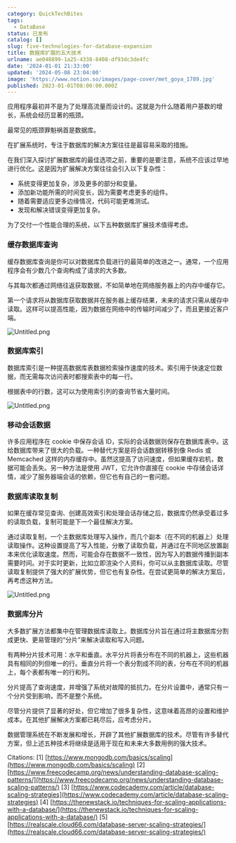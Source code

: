 ```yaml
---
category: QuickTechBites
tags:
  - DataBase
status: 已发布
catalog: []
slug: five-technologies-for-database-expansion
title: 数据库扩展的五大技术
urlname: ae048899-1a25-4338-8408-df93dc3de4fc
date: '2024-01-01 21:33:00'
updated: '2024-05-08 23:04:00'
image: 'https://www.notion.so/images/page-cover/met_goya_1789.jpg'
published: 2023-01-01T08:00:00.000Z
---
```


应用程序最初并不是为了处理高流量而设计的。这就是为什么随着用户基数的增长，系统会经历显著的瓶颈。


最常见的瓶颈罪魁祸首是数据库。


在扩展系统时，专注于数据库的解决方案往往是最容易采取的措施。


在我们深入探讨扩展数据库的最佳选项之前，重要的是要注意，系统不应该过早地进行优化。这是因为扩展解决方案往往会引入以下复杂性：

- 系统变得更加复杂，涉及更多的部分和变量。
- 添加新功能所需的时间变长，因为需要考虑更多的组件。
- 随着需要适应更多边缘情况，代码可能更难测试。
- 发现和解决错误变得更加复杂。

为了交付一个性能合理的系统，以下五种数据库扩展技术值得考虑。


### **缓存数据库查询**


缓存数据库查询是你可以对数据库负载进行的最简单的改进之一。通常，一个应用程序会有少数几个查询构成了请求的大多数。


与其每次都通过网络往返获取数据，不如简单地在网络服务器上的内存中缓存它。


第一个请求将从数据库获取数据并在服务器上缓存结果，未来的请求只需从缓存中读取。这样可以提高性能，因为数据在网络中的传输时间减少了，而且更接近客户端。


![Untitled.png](https://prod-files-secure.s3.us-west-2.amazonaws.com/5d24fe63-e567-4804-86f9-9fdc62e13082/90ccd300-8cb4-4392-a93f-76f7d0b7f352/Untitled.png?X-Amz-Algorithm=AWS4-HMAC-SHA256&X-Amz-Content-Sha256=UNSIGNED-PAYLOAD&X-Amz-Credential=ASIAZI2LB466XAE2OVEP%2F20250129%2Fus-west-2%2Fs3%2Faws4_request&X-Amz-Date=20250129T053609Z&X-Amz-Expires=3600&X-Amz-Security-Token=IQoJb3JpZ2luX2VjEHsaCXVzLXdlc3QtMiJHMEUCIQDht%2BDKCR%2BT64ldnrLNAOSW5se2hEpokmbAm0uvbOhYiQIgbqvgmROMpvfLTxMNWjCK%2BNBNhIm9EZkCHMZLw69YQJoqiAQIhP%2F%2F%2F%2F%2F%2F%2F%2F%2F%2FARAAGgw2Mzc0MjMxODM4MDUiDFsHzNRhM8xfnqWGPyrcA5Jck130%2FcYXqGjf6p1Hmm9dA38Gt%2FTRFHSVCia5YV111ZU9W9kCKhlBpqVq2Ua2a7Z0eAWN2pcsW74NkL0C2ZtY2FeO%2BmzG3x1EG8i1Fev7B4WlMyNoAGufOGC01OD%2FAApseDEjnkdGAR6X80tTMsaxL18NDdU%2FcLtch0%2FT%2FdpmsQIm3ZZj8kDIiDps4PJj4esKhftUJRPKndcFQOi9kI8lgEB4gfVOHAYD6QHNRzcJb61Oft4%2BNnNubOTZfJHt3TMAXLAO77Ymm9fXhC1DAuhxLYqnO9%2FMK5Izf48oqDnppM81pCQUHuUWNntuCLXOsEPRVFgDcLz6v0OPFDesEQsCjebpf17xpyBGEPUWIJTYfGSc3PvIM5yvhJeHCR02HdD0Sy7jLn1g%2FUuGvGkaT%2BjTe%2BCwkCH9Irm5DdLvx73XTs2%2Frb0wAonPaBK9yGiPA8cuQOPyGeUyxejVp%2Bq6o4flV1w8avPZd9SH2WwqUxccHoVJCgkkg6PyhSArdcTdLdoDZ9arH2fB46cyt60Q8CEk3DdeZ9J3PQg3uUWF9Y01QKEBDjiu3gH9b0VbfIPKKmavAbcNnkdFCnreJBJd4O1ZjOJshzkfFxfgCQy71xA79PPTPomvpO5i7PRtMN665rwGOqUBx758Ypl44H7PxF4Z350QhgANOI3CBz9pEuCJr8zccZeheVMOfXd3Zb2YsKE%2BeqF8bgCBXzrACJRSqVQeQrRGbhMELXyu5BQPfXfYoHvezZTL3DCq%2BOfvYdareHeeVvjsJIL0YgFAdshItc1%2BoX0%2B6qIiUrUbXsXpbSY7euz9HoTPbrdXfnJ5czaM%2BiPs2yJTOP5xf7PuCIVS8QgbiaVypRL7MGdN&X-Amz-Signature=3240d8b19cebb5b8f14d3869dbffacc9b34a26773a391593beead5c5d253b858&X-Amz-SignedHeaders=host&x-id=GetObject)


### **数据库索引**


数据库索引是一种提高数据库表数据检索操作速度的技术。索引用于快速定位数据，而无需每次访问表时都搜索表中的每一行。


根据表中的行数，这可以为使用索引列的查询节省大量时间。


![Untitled.png](https://prod-files-secure.s3.us-west-2.amazonaws.com/5d24fe63-e567-4804-86f9-9fdc62e13082/d4109739-24f9-4adf-abd6-8eec0d12f3c8/Untitled.png?X-Amz-Algorithm=AWS4-HMAC-SHA256&X-Amz-Content-Sha256=UNSIGNED-PAYLOAD&X-Amz-Credential=ASIAZI2LB466XAE2OVEP%2F20250129%2Fus-west-2%2Fs3%2Faws4_request&X-Amz-Date=20250129T053609Z&X-Amz-Expires=3600&X-Amz-Security-Token=IQoJb3JpZ2luX2VjEHsaCXVzLXdlc3QtMiJHMEUCIQDht%2BDKCR%2BT64ldnrLNAOSW5se2hEpokmbAm0uvbOhYiQIgbqvgmROMpvfLTxMNWjCK%2BNBNhIm9EZkCHMZLw69YQJoqiAQIhP%2F%2F%2F%2F%2F%2F%2F%2F%2F%2FARAAGgw2Mzc0MjMxODM4MDUiDFsHzNRhM8xfnqWGPyrcA5Jck130%2FcYXqGjf6p1Hmm9dA38Gt%2FTRFHSVCia5YV111ZU9W9kCKhlBpqVq2Ua2a7Z0eAWN2pcsW74NkL0C2ZtY2FeO%2BmzG3x1EG8i1Fev7B4WlMyNoAGufOGC01OD%2FAApseDEjnkdGAR6X80tTMsaxL18NDdU%2FcLtch0%2FT%2FdpmsQIm3ZZj8kDIiDps4PJj4esKhftUJRPKndcFQOi9kI8lgEB4gfVOHAYD6QHNRzcJb61Oft4%2BNnNubOTZfJHt3TMAXLAO77Ymm9fXhC1DAuhxLYqnO9%2FMK5Izf48oqDnppM81pCQUHuUWNntuCLXOsEPRVFgDcLz6v0OPFDesEQsCjebpf17xpyBGEPUWIJTYfGSc3PvIM5yvhJeHCR02HdD0Sy7jLn1g%2FUuGvGkaT%2BjTe%2BCwkCH9Irm5DdLvx73XTs2%2Frb0wAonPaBK9yGiPA8cuQOPyGeUyxejVp%2Bq6o4flV1w8avPZd9SH2WwqUxccHoVJCgkkg6PyhSArdcTdLdoDZ9arH2fB46cyt60Q8CEk3DdeZ9J3PQg3uUWF9Y01QKEBDjiu3gH9b0VbfIPKKmavAbcNnkdFCnreJBJd4O1ZjOJshzkfFxfgCQy71xA79PPTPomvpO5i7PRtMN665rwGOqUBx758Ypl44H7PxF4Z350QhgANOI3CBz9pEuCJr8zccZeheVMOfXd3Zb2YsKE%2BeqF8bgCBXzrACJRSqVQeQrRGbhMELXyu5BQPfXfYoHvezZTL3DCq%2BOfvYdareHeeVvjsJIL0YgFAdshItc1%2BoX0%2B6qIiUrUbXsXpbSY7euz9HoTPbrdXfnJ5czaM%2BiPs2yJTOP5xf7PuCIVS8QgbiaVypRL7MGdN&X-Amz-Signature=1787e88f2916c05a41acc6c55f7ac2c8225c290d285d0ee55035e69834c6dbec&X-Amz-SignedHeaders=host&x-id=GetObject)


### **移动会话数据**


许多应用程序在 cookie 中保存会话 ID，实际的会话数据则保存在数据库表中。这给数据库带来了很大的负载。一种替代方案是将会话数据转移到像 Redis 或 Memcached 这样的内存缓存中。虽然这提高了访问速度，但如果缓存宕机，数据可能会丢失。另一种方法是使用 JWT，它允许你直接在 cookie 中存储会话详情，减少了服务器端会话的依赖，但它也有自己的一套问题。


### **数据库读取复制**


如果在缓存常见查询、创建高效索引和处理会话存储之后，数据库仍然承受着过多的读取负载，复制可能是下一个最佳解决方案。


通过读取复制，一个主数据库处理写入操作，而几个副本（在不同的机器上）处理读取操作。这种设置提高了写入性能，分散了读取负载，并通过在不同地区放置副本来优化读取速度。然而，可能会存在数据不一致性，因为写入的数据传播到副本需要时间。对于实时更新，比如立即渲染个人资料，你可以从主数据库读取。尽管读取复制提供了强大的扩展优势，但它也有复杂性。在尝试更简单的解决方案后，再考虑这种方法。


![Untitled.png](https://prod-files-secure.s3.us-west-2.amazonaws.com/5d24fe63-e567-4804-86f9-9fdc62e13082/24928cbe-8502-42c3-8c51-57b72171cc67/Untitled.png?X-Amz-Algorithm=AWS4-HMAC-SHA256&X-Amz-Content-Sha256=UNSIGNED-PAYLOAD&X-Amz-Credential=ASIAZI2LB466XAE2OVEP%2F20250129%2Fus-west-2%2Fs3%2Faws4_request&X-Amz-Date=20250129T053609Z&X-Amz-Expires=3600&X-Amz-Security-Token=IQoJb3JpZ2luX2VjEHsaCXVzLXdlc3QtMiJHMEUCIQDht%2BDKCR%2BT64ldnrLNAOSW5se2hEpokmbAm0uvbOhYiQIgbqvgmROMpvfLTxMNWjCK%2BNBNhIm9EZkCHMZLw69YQJoqiAQIhP%2F%2F%2F%2F%2F%2F%2F%2F%2F%2FARAAGgw2Mzc0MjMxODM4MDUiDFsHzNRhM8xfnqWGPyrcA5Jck130%2FcYXqGjf6p1Hmm9dA38Gt%2FTRFHSVCia5YV111ZU9W9kCKhlBpqVq2Ua2a7Z0eAWN2pcsW74NkL0C2ZtY2FeO%2BmzG3x1EG8i1Fev7B4WlMyNoAGufOGC01OD%2FAApseDEjnkdGAR6X80tTMsaxL18NDdU%2FcLtch0%2FT%2FdpmsQIm3ZZj8kDIiDps4PJj4esKhftUJRPKndcFQOi9kI8lgEB4gfVOHAYD6QHNRzcJb61Oft4%2BNnNubOTZfJHt3TMAXLAO77Ymm9fXhC1DAuhxLYqnO9%2FMK5Izf48oqDnppM81pCQUHuUWNntuCLXOsEPRVFgDcLz6v0OPFDesEQsCjebpf17xpyBGEPUWIJTYfGSc3PvIM5yvhJeHCR02HdD0Sy7jLn1g%2FUuGvGkaT%2BjTe%2BCwkCH9Irm5DdLvx73XTs2%2Frb0wAonPaBK9yGiPA8cuQOPyGeUyxejVp%2Bq6o4flV1w8avPZd9SH2WwqUxccHoVJCgkkg6PyhSArdcTdLdoDZ9arH2fB46cyt60Q8CEk3DdeZ9J3PQg3uUWF9Y01QKEBDjiu3gH9b0VbfIPKKmavAbcNnkdFCnreJBJd4O1ZjOJshzkfFxfgCQy71xA79PPTPomvpO5i7PRtMN665rwGOqUBx758Ypl44H7PxF4Z350QhgANOI3CBz9pEuCJr8zccZeheVMOfXd3Zb2YsKE%2BeqF8bgCBXzrACJRSqVQeQrRGbhMELXyu5BQPfXfYoHvezZTL3DCq%2BOfvYdareHeeVvjsJIL0YgFAdshItc1%2BoX0%2B6qIiUrUbXsXpbSY7euz9HoTPbrdXfnJ5czaM%2BiPs2yJTOP5xf7PuCIVS8QgbiaVypRL7MGdN&X-Amz-Signature=d83ab7753baab3cbc082e68464259867fbf7c4223fa68b6f5a4721211a305fda&X-Amz-SignedHeaders=host&x-id=GetObject)


### **数据库分片**


大多数扩展方法都集中在管理数据库读取上。数据库分片旨在通过将主数据库分割成更快、更易管理的“分片”来解决读取和写入问题。


有两种分片技术可用：水平和垂直。水平分片将表分布在不同的机器上，这些机器具有相同的列但唯一的行。垂直分片将一个表分割成不同的表，分布在不同的机器上，每个表都有唯一的行和列。


分片提高了查询速度，并增强了系统对故障的抵抗力。在分片设置中，通常只有一个分片受到影响，而不是整个系统。


尽管分片提供了显著的好处，但它增加了很多复杂性，这意味着高昂的设置和维护成本。在其他扩展解决方案都已耗尽后，应考虑分片。


数据管理系统在不断发展和增长，开辟了其他扩展数据库的技术。尽管有许多替代方案，但上述五种技术将继续是适用于现在和未来大多数用例的强大技术。


Citations:
[1] [https://www.mongodb.com/basics/scaling](https://www.mongodb.com/basics/scaling)
[2] [https://www.freecodecamp.org/news/understanding-database-scaling-patterns/](https://www.freecodecamp.org/news/understanding-database-scaling-patterns/)
[3] [https://www.codecademy.com/article/database-scaling-strategies](https://www.codecademy.com/article/database-scaling-strategies)
[4] [https://thenewstack.io/techniques-for-scaling-applications-with-a-database/](https://thenewstack.io/techniques-for-scaling-applications-with-a-database/)
[5] [https://realscale.cloud66.com/database-server-scaling-strategies/](https://realscale.cloud66.com/database-server-scaling-strategies/)

